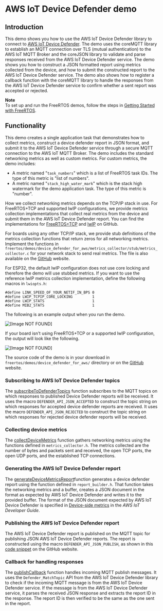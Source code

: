 # AWS IoT Device Defender demo<a name="dd-demo"></a>

## Introduction<a name="dd-demo-introduction"></a>

This demo shows you how to use the AWS IoT Device Defender library to connect to [AWS IoT Device Defender](https://docs.aws.amazon.com/iot/latest/developerguide/device-defender.html)\. The demo uses the coreMQTT library to establish an MQTT connection over TLS \(mutual authentication\) to the AWS IoT MQTT Broker and the coreJSON library to validate and parse responses received from the AWS IoT Device Defender service\. The demo shows you how to construct a JSON formatted report using metrics collected from the device, and how to submit the constructed report to the AWS IoT Device Defender service\. The demo also shows how to register a callback function with the coreMQTT library to handle the responses from the AWS IoT Device Defender service to confirm whether a sent report was accepted or rejected\.

**Note**  
To set up and run the FreeRTOS demos, follow the steps in [Getting Started with FreeRTOS](freertos-getting-started.md)\.

## Functionality<a name="dd-demo-functionality"></a>

This demo creates a single application task that demonstrates how to collect metrics, construct a device defender report in JSON format, and submit it to the AWS IoT Device Defender service through a secure MQTT connection to the AWS IoT MQTT Broker\. The demo includes the standard networking metrics as well as custom metrics\. For custom metrics, the demo includes:
+ A metric named "`task_numbers`" which is a list of FreeRTOS task IDs\. The type of this metric is "list of numbers"\.
+ A metric named "`stack_high_water_mark`" which is the stack high watermark for the demo application task\. The type of this metric is "number"\.

How we collect networking metrics depends on the TCP/IP stack in use\. For FreeRTOS\+TCP and supported lwIP configurations, we provide metrics collection implementations that collect real metrics from the device and submit them in the AWS IoT Device Defender report\. You can find the implementations for [ FreeRTOS\+TCP](https://github.com/aws/amazon-freertos/blob/main/demos/device_defender_for_aws/metrics_collector/freertos_plus_tcp/metrics_collector.c) and [ lwIP](https://github.com/aws/amazon-freertos/blob/main/demos/device_defender_for_aws/metrics_collector/lwip/metrics_collector.c) on GitHub\.

For boards using any other TCP/IP stack, we provide stub definitions of the metrics collection functions that return zeros for all networking metrics\. Implement the functions in `freertos/demos/device_defender_for_aws/metrics_collector/stub/metrics_collector.c` for your network stack to send real metrics\. The file is also available on the [ GitHub](https://github.com/aws/amazon-freertos/blob/main/demos/device_defender_for_aws/metrics_collector/stub/metrics_collector.c) website\.

For ESP32, the default lwIP configuration does not use core locking and therefore the demo will use stubbed metrics\. If you want to use the reference lwIP metrics collection implementation, define the following macros in `lwiopts.h`:

```
#define LINK_SPEED_OF_YOUR_NETIF_IN_BPS 0
#define LWIP_TCPIP_CORE_LOCKING         1
#define LWIP_STATS                      1
#define MIB2_STATS                      1
```

The following is an example output when you run the demo\.

![\[Image NOT FOUND\]](http://docs.aws.amazon.com/freertos/latest/userguide/images/Defender_p4_supported.png)

If your board isn't using FreeRTOS\+TCP or a supported lwIP configuration, the output will look like the following\.

![\[Image NOT FOUND\]](http://docs.aws.amazon.com/freertos/latest/userguide/images/Defender_p4_unsupported.png)

The source code of the demo is in your download in `freertos/demos/device_defender_for_aws/` directory or on the [GitHub](https://github.com/aws/amazon-freertos/tree/main/demos/device_defender_for_aws) website\.

### Subscribing to AWS IoT Device Defender topics<a name="dd-demo-subscribing"></a>

The [ subscribeToDefenderTopics](https://github.com/aws/amazon-freertos/blob/main/demos/device_defender_for_aws/defender_demo.c#L514-L530) function subscribes to the MQTT topics on which responses to published Device Defender reports will be received\. It uses the macro `DEFENDER_API_JSON_ACCEPTED` to construct the topic string on which responses for accepted device defender reports are received\. It uses the macro `DEFENDER_API_JSON_REJECTED` to construct the topic string on which responses for rejected device defender reports will be received\.

### Collecting device metrics<a name="dd-demo-collecting-metrics"></a>

The [ collectDeviceMetrics](https://github.com/aws/amazon-freertos/blob/main/demos/device_defender_for_aws/defender_demo.c#L376-L511) function gathers networking metrics using the functions defined in `metrics_collector.h`\. The metrics collected are the number of bytes and packets sent and received, the open TCP ports, the open UDP ports, and the established TCP connections\.

### Generating the AWS IoT Device Defender report<a name="dd-demo-generating-report"></a>

The [ generateDeviceMetricsReport](https://github.com/aws/amazon-freertos/blob/main/demos/device_defender_for_aws/defender_demo.c#L552-L581)function generates a device defender report using the function defined in `report_builder.h`\. That function takes the networking metrics and a buffer, creates a JSON document in the format as expected by AWS IoT Device Defender and writes it to the provided buffer\. The format of the JSON document expected by AWS IoT Device Defender is specified in [Device\-side metrics](https://docs.aws.amazon.com/iot/latest/developerguide/detect-device-side-metrics.html) in the *AWS IoT Developer Guide*\.

### Publishing the AWS IoT Device Defender report<a name="dd-demo-publishing-report"></a>

The AWS IoT Device Defender report is published on the MQTT topic for publishing JSON AWS IoT Device Defender reports\. The report is constructed using the macro `DEFENDER_API_JSON_PUBLISH`, as shown in this [ code snippet](https://github.com/aws/amazon-freertos/blob/main/demos/device_defender_for_aws/defender_demo.c#L691-L695) on the GitHub website\. 

### Callback for handling responses<a name="dd-demo-callback-handling"></a>

The [ publishCallback](https://github.com/aws/amazon-freertos/blob/main/demos/device_defender_for_aws/defender_demo.c#L302-L373) function handles incoming MQTT publish messages\. It uses the `Defender_MatchTopic` API from the AWS IoT Device Defender library to check if the incoming MQTT message is from the AWS IoT Device Defender service\. If the message is from the AWS IoT Device Defender service, it parses the received JSON response and extracts the report ID in the response\. The report ID is then verified to be the same as the one sent in the report\.
